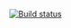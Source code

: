 [![Build status](https://ci.appveyor.com/api/projects/status/5ia72k0f65gp5frn/branch/master?svg=true)](https://ci.appveyor.com/project/StalsXL/java-a-5-1/branch/master)
